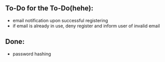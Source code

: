 ## To-Do for the To-Do(hehe):
 - email notification upon successful registering
  - if email is already in use, deny register and inform user of invalid email


## Done:
 - password hashing